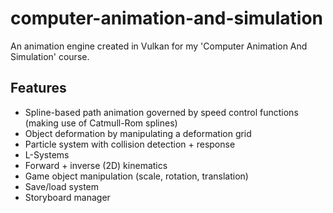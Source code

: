 # computer-animation-and-simulation
An animation engine created in Vulkan for my 'Computer Animation And Simulation' course.

## Features 
* Spline-based path animation governed by speed control functions (making use of Catmull-Rom splines)
* Object deformation by manipulating a deformation grid
* Particle system with collision detection + response
* L-Systems
* Forward + inverse (2D) kinematics
* Game object manipulation (scale, rotation, translation)
* Save/load system
* Storyboard manager
